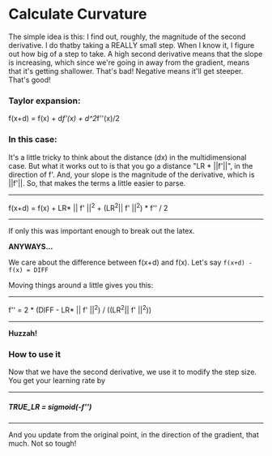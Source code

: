 # Calculate Curvature
The simple idea is this: I find out, roughly, the magnitude of the second derivative. I do thatby taking a REALLY small step. When I know it, I figure out how big of a step to take. A high second derivative means that the slope is increasing, which since we're going in away from the gradient, means that it's getting shallower. That's bad! Negative means it'll get steeper. That's good!

### Taylor expansion:
f(x+d) = f(x) + d*f'(x) + d^2*f''(x)/2

### In this case: 
It's a little tricky to think about the distance (dx) in the multidimensional case. But what it works out to is that you go a distance "LR * ||f'||", in the direction of f'. And, your slope is the magnitude of the derivative, which is ||f'||. So, that makes the terms a little easier to parse.

___
f(x+d) = f(x) + LR* || f' ||<sup>2</sup> + (LR<sup>2</sup>|| f' ||<sup>2</sup>) * f'' / 2
___

If only this was important enough to break out the latex.

__ANYWAYS...__

We care about the difference between f(x+d) and f(x). Let's say `f(x+d) - f(x) = DIFF`

Moving things around a little gives you this:

___
f'' = 2 * (DIFF - LR* || f' ||<sup>2</sup>) / ((LR<sup>2</sup>|| f' ||<sup>2</sup>))
___

__Huzzah!__

### How to use it
Now that we have the second derivative, we use it to modify the step size. You get your learning rate by 

___
##### TRUE_LR = sigmoid(-f'')
___

And you update from the original point, in the direction of the gradient, that much. Not so tough!

